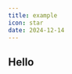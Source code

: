 ```yaml
---
title: example
icon: star
date: 2024-12-14
---
```


## Hello

<MyComponent />

<script setup>
import MyComponent from "@source/demo/002/example.vue";
</script>